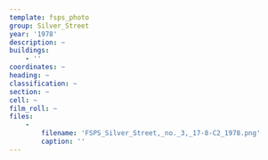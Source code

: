 ```yaml
---
template: fsps_photo
group: Silver_Street
year: '1978'
description: ~
buildings:
    - ''
coordinates: ~
heading: ~
classification: ~
section: ~
cell: ~
film_roll: ~
files:
    -
        filename: 'FSPS_Silver_Street,_no._3,_17-8-C2_1978.png'
        caption: ''
---
```

